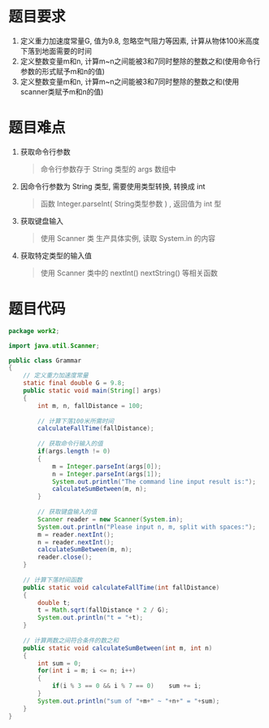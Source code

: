 # 题目要求
1. 定义重力加速度常量G, 值为9.8, 忽略空气阻力等因素, 计算从物体100米高度下落到地面需要的时间
2. 定义整数变量m和n, 计算m~n之间能被3和7同时整除的整数之和(使用命令行参数的形式赋予m和n的值)
3. 定义整数变量m和n, 计算m~n之间能被3和7同时整除的整数之和(使用scanner类赋予m和n的值)

# 题目难点
1. 获取命令行参数
   >命令行参数存于 String 类型的 args 数组中
2. 因命令行参数为 String 类型, 需要使用类型转换, 转换成 int
   >函数 Integer.parseInt( String类型参数 ) , 返回值为 int 型
3. 获取键盘输入
   >使用 Scanner 类 生产具体实例, 读取 System.in 的内容
4. 获取特定类型的输入值
   >使用 Scanner 类中的 nextInt() nextString() 等相关函数

# 题目代码
``` Java
package work2;

import java.util.Scanner;

public class Grammar
{
	// 定义重力加速度常量
	static final double G = 9.8;
	public static void main(String[] args)
	{
		int m, n, fallDistance = 100;
		
		// 计算下落100米所需时间
		calculateFallTime(fallDistance);
		
		// 获取命令行输入的值
		if(args.length != 0)
		{
			m = Integer.parseInt(args[0]);
			n = Integer.parseInt(args[1]);
			System.out.println("The command line input result is:");
			calculateSumBetween(m, n);
		}
		
		// 获取键盘输入的值
		Scanner reader = new Scanner(System.in);
		System.out.println("Please input n, m, split with spaces:");
		m = reader.nextInt();
		n = reader.nextInt();
		calculateSumBetween(m, n);
		reader.close();
	}
	
	// 计算下落时间函数
	public static void calculateFallTime(int fallDistance)
	{
		double t;
		t = Math.sqrt(fallDistance * 2 / G);
		System.out.println("t = "+t);
	}
	
	// 计算两数之间符合条件的数之和
	public static void calculateSumBetween(int m, int n)
	{
		int sum = 0;
		for(int i = m; i <= n; i++)
		{
			if(i % 3 == 0 && i % 7 == 0)	sum += i;
		}
		System.out.println("sum of "+m+" ~ "+n+" = "+sum);
	}
}
```